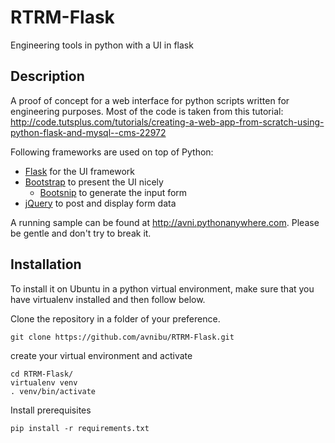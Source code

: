 # RTRM-Flask
Engineering tools in python with a UI in flask

## Description

A proof of concept for a web interface for python scripts written for engineering purposes. Most of the code is taken from this tutorial:
http://code.tutsplus.com/tutorials/creating-a-web-app-from-scratch-using-python-flask-and-mysql--cms-22972

Following frameworks are used on top of Python:
- [Flask](http://flask.pocoo.org/) for the UI framework
- [Bootstrap](http://getbootstrap.com/) to present the UI nicely
  - [Bootsnip](http://bootsnipp.com/forms) to generate the input form
- [jQuery](http://jquery.com/) to post and display form data

A running sample can be found at http://avni.pythonanywhere.com. Please be gentle and don't try to break it.

## Installation
To install it on Ubuntu in a python virtual environment, make sure that you have virtualenv installed and then follow below.

Clone the repository in a folder of your preference.

    git clone https://github.com/avnibu/RTRM-Flask.git

create your virtual environment and activate

    cd RTRM-Flask/
    virtualenv venv
    . venv/bin/activate

Install prerequisites

    pip install -r requirements.txt
